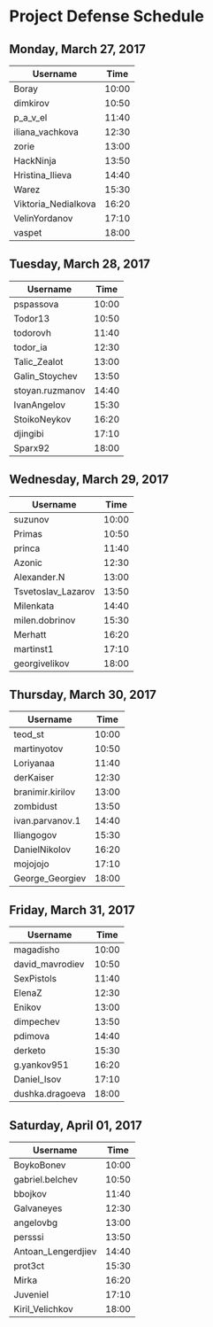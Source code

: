 
# Project Defense Schedule

## Monday, March 27, 2017

| Username             | Time  |
| -------------------- | ----- |
| Boray                | 10:00 |
| dimkirov             | 10:50 |
| p_a_v_el             | 11:40 |
| iliana_vachkova      | 12:30 |
| zorie                | 13:00 |
| HackNinja            | 13:50 |
| Hristina_Ilieva      | 14:40 |
| Warez                | 15:30 |
| Viktoria_Nedialkova  | 16:20 |
| VelinYordanov        | 17:10 |
| vaspet               | 18:00 |

## Tuesday, March 28, 2017

| Username             | Time  |
| -------------------- | ----- |
| pspassova            | 10:00 |
| Todor13              | 10:50 |
| todorovh             | 11:40 |
| todor_ia             | 12:30 |
| Talic_Zealot         | 13:00 |
| Galin_Stoychev       | 13:50 |
| stoyan.ruzmanov      | 14:40 |
| IvanAngelov          | 15:30 |
| StoikoNeykov         | 16:20 |
| djingibi             | 17:10 |
| Sparx92              | 18:00 |

## Wednesday, March 29, 2017

| Username             | Time  |
| -------------------- | ----- |
| suzunov              | 10:00 |
| Primas               | 10:50 |
| princa               | 11:40 |
| Azonic               | 12:30 |
| Alexander.N          | 13:00 |
| Tsvetoslav_Lazarov   | 13:50 |
| Milenkata            | 14:40 |
| milen.dobrinov       | 15:30 |
| Merhatt              | 16:20 |
| martinst1            | 17:10 |
| georgivelikov        | 18:00 |

## Thursday, March 30, 2017
| Username             | Time  |
| -------------------- | ----- |
| teod_st              | 10:00 |
| martinyotov          | 10:50 |
| Loriyanaa            | 11:40 |
| derKaiser            | 12:30 |
| branimir.kirilov     | 13:00 |
| zombidust            | 13:50 |
| ivan.parvanov.1      | 14:40 |
| Iliangogov           | 15:30 |
| DanielNikolov        | 16:20 |
| mojojojo             | 17:10 |
| George_Georgiev      | 18:00 |

## Friday, March 31, 2017

| Username             | Time  |
| -------------------- | ----- |
| magadisho            | 10:00 |
| david_mavrodiev      | 10:50 |
| SexPistols           | 11:40 |
| ElenaZ               | 12:30 |
| Enikov               | 13:00 |
| dimpechev            | 13:50 |
| pdimova              | 14:40 |
| derketo              | 15:30 |
| g.yankov951          | 16:20 |
| Daniel_Isov          | 17:10 |
| dushka.dragoeva      | 18:00 |

## Saturday, April 01, 2017

| Username             | Time  |
| -------------------- | ----- |
| BoykoBonev           | 10:00 |
| gabriel.belchev      | 10:50 |
| bbojkov              | 11:40 |
| Galvaneyes           | 12:30 |
| angelovbg            | 13:00 |
| persssi              | 13:50 |
| Antoan_Lengerdjiev   | 14:40 |
| prot3ct              | 15:30 |
| Mirka                | 16:20 |
| Juveniel             | 17:10 |
| Kiril_Velichkov      | 18:00 |

